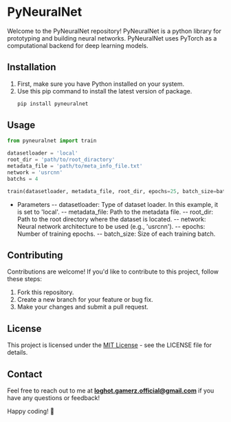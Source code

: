 PyNeuralNet
============

Welcome to the PyNeuralNet repository! PyNeuralNet is a python library for prototyping and building neural networks. PyNeuralNet uses PyTorch as a computational backend for deep learning models.

## Installation

1. First, make sure you have Python installed on your system.
2. Use this pip command to install the latest version of package.
   ```bash
   pip install pyneuralnet
   ```

## Usage
```python
from pyneuralnet import train

datasetloader = 'local'
root_dir = 'path/to/root_diractory'
metadata_file = 'path/to/meta_info_file.txt'
network = 'usrcnn'
batchs = 4

train(datasetloader, metadata_file, root_dir, epochs=25, batch_size=batchs, network=network)

```
- Parameters
-- datasetloader: Type of dataset loader. In this example, it is set to 'local'.
-- metadata_file: Path to the metadata file.
-- root_dir: Path to the root directory where the dataset is located.
-- network: Neural network architecture to be used (e.g., 'usrcnn').
-- epochs: Number of training epochs.
-- batch_size: Size of each training batch.

## Contributing

Contributions are welcome! If you'd like to contribute to this project, follow these steps:
1. Fork this repository.
2. Create a new branch for your feature or bug fix.
3. Make your changes and submit a pull request.

## License

This project is licensed under the [MIT License](https://github.com/ItzLoghotXD/PyNeuralNet/blob/main/LICENSE) - see the LICENSE file for details.

## Contact

Feel free to reach out to me at **loghot.gamerz.official@gmail.com** if you have any questions or feedback!

Happy coding! 🚀
